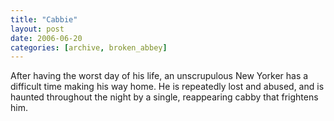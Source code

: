 ```yaml
---
title: "Cabbie"
layout: post
date: 2006-06-20
categories: [archive, broken_abbey]
---
```


After having the worst day of his life, an unscrupulous New Yorker has a
difficult time making his way home. He is repeatedly lost and abused, and is
haunted throughout the night by a single, reappearing cabby that frightens him.
